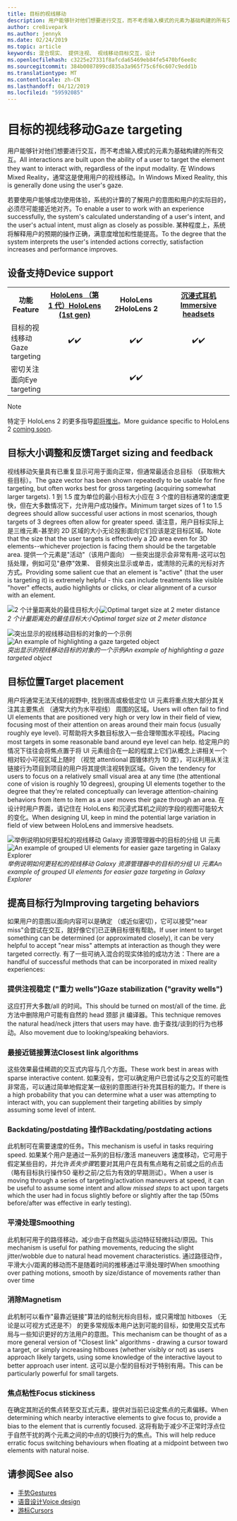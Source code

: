 ```yaml
---
title: 目标的视线移动
description: 用户能够针对他们想要进行交互，而不考虑输入模式的元素为基础构建的所有交互。
author: cre8ivepark
ms.author: jennyk
ms.date: 02/24/2019
ms.topic: article
keywords: 混合现实、 提供注视、 视线移动目标交互，设计
ms.openlocfilehash: c3225e27331f8afcda65469eb84fe5470bf6ee8c
ms.sourcegitcommit: 384b0087899cd835a3a965f75c6f6c607c9edd1b
ms.translationtype: MT
ms.contentlocale: zh-CN
ms.lasthandoff: 04/12/2019
ms.locfileid: "59592085"
---
```

# <a name="gaze-targeting"></a><span data-ttu-id="75204-104">目标的视线移动</span><span class="sxs-lookup"><span data-stu-id="75204-104">Gaze targeting</span></span>

<span data-ttu-id="75204-105">用户能够针对他们想要进行交互，而不考虑输入模式的元素为基础构建的所有交互。</span><span class="sxs-lookup"><span data-stu-id="75204-105">All interactions are built upon the ability of a user to target the element they want to interact with, regardless of the input modality.</span></span> <span data-ttu-id="75204-106">在 Windows Mixed Reality，通常这是使用用户的视线移动。</span><span class="sxs-lookup"><span data-stu-id="75204-106">In Windows Mixed Reality, this is generally done using the user's gaze.</span></span>

<span data-ttu-id="75204-107">若要使用户能够成功使用体验，系统的计算的了解用户的意图和用户的实际目的，必须尽可能接近地对齐。</span><span class="sxs-lookup"><span data-stu-id="75204-107">To enable a user to work with an experience successfully, the system's calculated understanding of a user's intent, and the user's actual intent, must align as closely as possible.</span></span> <span data-ttu-id="75204-108">某种程度上，系统将解释用户的预期的操作正确，满意度增加和性能提高。</span><span class="sxs-lookup"><span data-stu-id="75204-108">To the degree that the system interprets the user's intended actions correctly, satisfaction increases and performance improves.</span></span>

## <a name="device-support"></a><span data-ttu-id="75204-109">设备支持</span><span class="sxs-lookup"><span data-stu-id="75204-109">Device support</span></span>

<table>
<tr>
<th><span data-ttu-id="75204-110">功能</span><span class="sxs-lookup"><span data-stu-id="75204-110">Feature</span></span></th><th style="width:150px"> <span data-ttu-id="75204-111"><a href="hololens-hardware-details.md">HoloLens （第 1 代）</a></span><span class="sxs-lookup"><span data-stu-id="75204-111"><a href="hololens-hardware-details.md">HoloLens (1st gen)</a></span></span></th><th style="width:150px"><span data-ttu-id="75204-112">HoloLens 2</span><span class="sxs-lookup"><span data-stu-id="75204-112">HoloLens 2</span></span></th><th style="width:150px"> <span data-ttu-id="75204-113"><a href="immersive-headset-hardware-details.md">沉浸式耳机</a></span><span class="sxs-lookup"><span data-stu-id="75204-113"><a href="immersive-headset-hardware-details.md">Immersive headsets</a></span></span></th>
</tr><tr>
<td> <span data-ttu-id="75204-114">目标的视线移动</span><span class="sxs-lookup"><span data-stu-id="75204-114">Gaze targeting</span></span></td><td style="text-align: center;"> <span data-ttu-id="75204-115">✔️</span><span class="sxs-lookup"><span data-stu-id="75204-115">✔️</span></span></td><td style="text-align: center;"> <span data-ttu-id="75204-116">✔️</span><span class="sxs-lookup"><span data-stu-id="75204-116">✔️</span></span></td><td style="text-align: center;"><span data-ttu-id="75204-117">✔️</span><span class="sxs-lookup"><span data-stu-id="75204-117">✔️</span></span> </td>
</tr><tr>
<td> <span data-ttu-id="75204-118">密切关注面向</span><span class="sxs-lookup"><span data-stu-id="75204-118">Eye targeting</span></span></td><td style="text-align: center;"></td><td style="text-align: center;"> <span data-ttu-id="75204-119">✔️</span><span class="sxs-lookup"><span data-stu-id="75204-119">✔️</span></span></td><td style="text-align: center;"></td>
</tr>
</table>

> [!NOTE]
> <span data-ttu-id="75204-120">特定于 HoloLens 2 的更多指导[即将推出](index.md#news-and-notes)。</span><span class="sxs-lookup"><span data-stu-id="75204-120">More guidance specific to HoloLens 2 [coming soon](index.md#news-and-notes).</span></span>

## <a name="target-sizing-and-feedback"></a><span data-ttu-id="75204-121">目标大小调整和反馈</span><span class="sxs-lookup"><span data-stu-id="75204-121">Target sizing and feedback</span></span>

<span data-ttu-id="75204-122">视线移动矢量具有已重复显示可用于面向正常，但通常最适合总目标 （获取稍大些目标）。</span><span class="sxs-lookup"><span data-stu-id="75204-122">The gaze vector has been shown repeatedly to be usable for fine targeting, but often works best for gross targeting (acquiring somewhat larger targets).</span></span> <span data-ttu-id="75204-123">1 到 1.5 度为单位的最小目标大小应在 3 个度的目标通常的速度更快，但在大多数情况下，允许用户成功操作。</span><span class="sxs-lookup"><span data-stu-id="75204-123">Minimum target sizes of 1 to 1.5 degrees should allow successful user actions in most scenarios, though targets of 3 degrees often allow for greater speed.</span></span> <span data-ttu-id="75204-124">请注意，用户目标实际上是三维元素-甚至的 2D 区域的大小无论投影面向它们应该是定目标区域。</span><span class="sxs-lookup"><span data-stu-id="75204-124">Note that the size that the user targets is effectively a 2D area even for 3D elements--whichever projection is facing them should be the targetable area.</span></span> <span data-ttu-id="75204-125">提供一个元素是"活动"（该用户面向） 一些突出提示会非常有用-这可以包括处理，例如可见"悬停"效果、 音频突出显示或单击，或清除的元素的光标对齐方式。</span><span class="sxs-lookup"><span data-stu-id="75204-125">Providing some salient cue that an element is "active" (that the user is targeting it) is extremely helpful - this can include treatments like visible "hover" effects, audio highlights or clicks, or clear alignment of a cursor with an element.</span></span>

<span data-ttu-id="75204-126">![2 个计量距离处的最佳目标大小](images/gazetargeting-size-1000px.jpg)</span><span class="sxs-lookup"><span data-stu-id="75204-126">![Optimal target size at 2 meter distance](images/gazetargeting-size-1000px.jpg)</span></span><br>
<span data-ttu-id="75204-127">*2 个计量距离处的最佳目标大小*</span><span class="sxs-lookup"><span data-stu-id="75204-127">*Optimal target size at 2 meter distance*</span></span>

<span data-ttu-id="75204-128">![突出显示的视线移动目标的对象的一个示例](images/gazetargeting-highlighting-640px.jpg)</span><span class="sxs-lookup"><span data-stu-id="75204-128">![An example of highlighting a gaze targeted object](images/gazetargeting-highlighting-640px.jpg)</span></span><br>
<span data-ttu-id="75204-129">*突出显示的视线移动目标的对象的一个示例*</span><span class="sxs-lookup"><span data-stu-id="75204-129">*An example of highlighting a gaze targeted object*</span></span>

## <a name="target-placement"></a><span data-ttu-id="75204-130">目标位置</span><span class="sxs-lookup"><span data-stu-id="75204-130">Target placement</span></span>

<span data-ttu-id="75204-131">用户将通常无法天线的视野中, 找到很高或极低定位 UI 元素将重点放大部分其关注其主要焦点 （通常大约为水平视线） 周围的区域。</span><span class="sxs-lookup"><span data-stu-id="75204-131">Users will often fail to find UI elements that are positioned very high or very low in their field of view, focusing most of their attention on areas around their main focus (usually roughly eye level).</span></span> <span data-ttu-id="75204-132">可帮助将大多数目标放入一些合理带围水平视线。</span><span class="sxs-lookup"><span data-stu-id="75204-132">Placing most targets in some reasonable band around eye level can help.</span></span> <span data-ttu-id="75204-133">给定用户的情况下往往会将焦点置于将 UI 元素组合在一起的程度上它们从概念上讲相关一个相对较小可视区域上随时 （视觉 attentional 圆锥体约为 10 度），可以利用从关注链接行为项目到项目的用户将其提供注视转到区域。</span><span class="sxs-lookup"><span data-stu-id="75204-133">Given the tendency for users to focus on a relatively small visual area at any time (the attentional cone of vision is roughly 10 degrees), grouping UI elements together to the degree that they're related conceptually can leverage attention-chaining behaviors from item to item as a user moves their gaze through an area.</span></span> <span data-ttu-id="75204-134">在设计时用户界面，请记住在 HoloLens 和沉浸式耳机之间的字段的视图可能较大的变化。</span><span class="sxs-lookup"><span data-stu-id="75204-134">When designing UI, keep in mind the potential large variation in field of view between HoloLens and immersive headsets.</span></span>

<span data-ttu-id="75204-135">![举例说明如何更轻松的视线移动 Galaxy 资源管理器中的目标的分组 UI 元素](images/gazetargeting-grouping-1000px.jpg)</span><span class="sxs-lookup"><span data-stu-id="75204-135">![An example of grouped UI elements for easier gaze targeting in Galaxy Explorer](images/gazetargeting-grouping-1000px.jpg)</span></span><br>
<span data-ttu-id="75204-136">*举例说明如何更轻松的视线移动 Galaxy 资源管理器中的目标的分组 UI 元素*</span><span class="sxs-lookup"><span data-stu-id="75204-136">*An example of grouped UI elements for easier gaze targeting in Galaxy Explorer*</span></span>

## <a name="improving-targeting-behaviors"></a><span data-ttu-id="75204-137">提高目标行为</span><span class="sxs-lookup"><span data-stu-id="75204-137">Improving targeting behaviors</span></span>

<span data-ttu-id="75204-138">如果用户的意图以面向内容可以是确定 （或近似密切），它可以接受"near miss"会尝试在交互，就好像它们已正确目标很有帮助。</span><span class="sxs-lookup"><span data-stu-id="75204-138">If user intent to target something can be determined (or approximated closely), it can be very helpful to accept "near miss" attempts at interaction as though they were targeted correctly.</span></span> <span data-ttu-id="75204-139">有了一些可纳入混合的现实体验的成功方法：</span><span class="sxs-lookup"><span data-stu-id="75204-139">There are a handful of successful methods that can be incorporated in mixed reality experiences:</span></span>

### <a name="gaze-stabilization-gravity-wells"></a><span data-ttu-id="75204-140">提供注视稳定 ("重力 wells")</span><span class="sxs-lookup"><span data-stu-id="75204-140">Gaze stabilization ("gravity wells")</span></span>

<span data-ttu-id="75204-141">这应打开大多数/all 的时间。</span><span class="sxs-lookup"><span data-stu-id="75204-141">This should be turned on most/all of the time.</span></span> <span data-ttu-id="75204-142">此方法中删除用户可能有自然的 head 颈部 jit 编译器。</span><span class="sxs-lookup"><span data-stu-id="75204-142">This technique removes the natural head/neck jitters that users may have.</span></span> <span data-ttu-id="75204-143">由于查找/谈到的行为也移动。</span><span class="sxs-lookup"><span data-stu-id="75204-143">Also movement due to looking/speaking behaviors.</span></span>

### <a name="closest-link-algorithms"></a><span data-ttu-id="75204-144">最接近链接算法</span><span class="sxs-lookup"><span data-stu-id="75204-144">Closest link algorithms</span></span>

<span data-ttu-id="75204-145">这些效果最佳稀疏的交互式内容与几个方面。</span><span class="sxs-lookup"><span data-stu-id="75204-145">These work best in areas with sparse interactive content.</span></span> <span data-ttu-id="75204-146">如果没有，您可以确定用户已尝试与之交互的可能性非常高，可以通过简单地假定某一级别的意图进行补充其目标的能力。</span><span class="sxs-lookup"><span data-stu-id="75204-146">If there is a high probability that you can determine what a user was attempting to interact with, you can supplement their targeting abilities by simply assuming some level of intent.</span></span>

### <a name="backdatingpostdating-actions"></a><span data-ttu-id="75204-147">Backdating/postdating 操作</span><span class="sxs-lookup"><span data-stu-id="75204-147">Backdating/postdating actions</span></span>

<span data-ttu-id="75204-148">此机制可在需要速度的任务。</span><span class="sxs-lookup"><span data-stu-id="75204-148">This mechanism is useful in tasks requiring speed.</span></span> <span data-ttu-id="75204-149">如果某个用户是通过一系列的目标/激活 maneuvers 速度移动，它可用于假定某些目的，并允许*丢失步骤*若要对其用户在具有焦点略有之前或之后的点击 （略有目标执行操作50 毫秒之前/之后为有效的早期测试）。</span><span class="sxs-lookup"><span data-stu-id="75204-149">When a user is moving through a series of targeting/activation maneuvers at speed, it can be useful to assume some intent and allow *missed steps* to act upon targets which the user had in focus slightly before or slightly after the tap (50ms before/after was effective in early testing).</span></span>

### <a name="smoothing"></a><span data-ttu-id="75204-150">平滑处理</span><span class="sxs-lookup"><span data-stu-id="75204-150">Smoothing</span></span>

<span data-ttu-id="75204-151">此机制可用于的路径移动，减少由于自然磁头运动特征轻微抖动/原因。</span><span class="sxs-lookup"><span data-stu-id="75204-151">This mechanism is useful for pathing movements, reducing the slight jitter/wobble due to natural head movement characteristics.</span></span> <span data-ttu-id="75204-152">通过路径动作，平滑大小/距离的移动而不是随着时间的推移通过平滑处理时</span><span class="sxs-lookup"><span data-stu-id="75204-152">When smoothing over pathing motions, smooth by size/distance of movements rather than over time</span></span>

### <a name="magnetism"></a><span data-ttu-id="75204-153">消除</span><span class="sxs-lookup"><span data-stu-id="75204-153">Magnetism</span></span>

<span data-ttu-id="75204-154">此机制可以看作"最靠近链接"算法的绘制光标向目标，或只需增加 hitboxes （无论是以可视方式还是不） 的更多常规版本用户达到可能的目标，如使用交互式布局与一些知识更好的方法用户的意图。</span><span class="sxs-lookup"><span data-stu-id="75204-154">This mechanism can be thought of as a more general version of "Closest link" algorithms - drawing a cursor toward a target, or simply increasing hitboxes (whether visibly or not) as users approach likely targets, using some knowledge of the interactive layout to better approach user intent.</span></span> <span data-ttu-id="75204-155">这可以是小型的目标对于特别有用。</span><span class="sxs-lookup"><span data-stu-id="75204-155">This can be particularly powerful for small targets.</span></span>

### <a name="focus-stickiness"></a><span data-ttu-id="75204-156">焦点粘性</span><span class="sxs-lookup"><span data-stu-id="75204-156">Focus stickiness</span></span>

<span data-ttu-id="75204-157">在确定其附近的焦点转至交互式元素，提供对当前已设定焦点的元素偏移。</span><span class="sxs-lookup"><span data-stu-id="75204-157">When determining which nearby interactive elements to give focus to, provide a bias to the element that is currently focused.</span></span> <span data-ttu-id="75204-158">这将有助于减少不正常时浮点位于自然干扰的两个元素之间的中点的切换行为的焦点。</span><span class="sxs-lookup"><span data-stu-id="75204-158">This will help reduce erratic focus switching behaviours when floating at a midpoint between two elements with natural noise.</span></span>

## <a name="see-also"></a><span data-ttu-id="75204-159">请参阅</span><span class="sxs-lookup"><span data-stu-id="75204-159">See also</span></span>
* [<span data-ttu-id="75204-160">手势</span><span class="sxs-lookup"><span data-stu-id="75204-160">Gestures</span></span>](gestures.md)
* [<span data-ttu-id="75204-161">语音设计</span><span class="sxs-lookup"><span data-stu-id="75204-161">Voice design</span></span>](voice-design.md)
* [<span data-ttu-id="75204-162">游标</span><span class="sxs-lookup"><span data-stu-id="75204-162">Cursors</span></span>](cursors.md)

